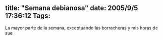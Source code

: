 title: "Semana debianosa"
date: 2005/9/5 17:36:12
Tags: 
---
<p>La mayor parte de la semana, exceptuando las borracheras y mis horas de sue